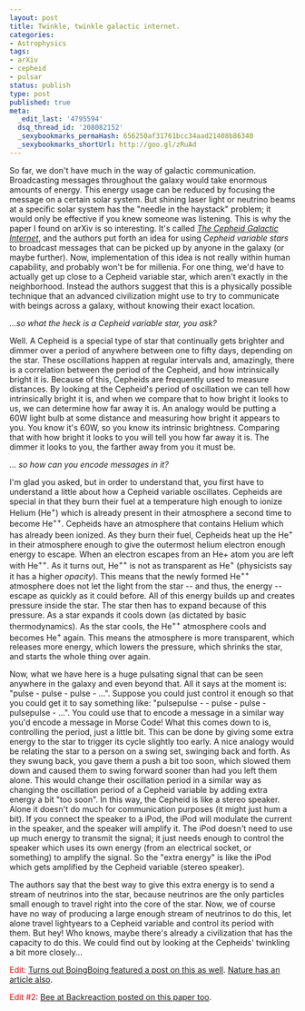 ```yaml
---
layout: post
title: Twinkle, twinkle galactic internet.
categories:
- Astrophysics
tags:
- arXiv
- cepheid
- pulsar
status: publish
type: post
published: true
meta:
  _edit_last: '4795594'
  dsq_thread_id: '208082152'
  _sexybookmarks_permaHash: 656250af31761bcc34aad21408b86340
  _sexybookmarks_shortUrl: http://goo.gl/zRuAd
---
```

So far, we don't have much in the way of galactic communication. Broadcasting messages throughout the galaxy would take enormous amounts of energy. This energy usage can be reduced by focusing the message on a certain solar system. But shining laser light or neutrino beams at a specific solar system has the "needle in the haystack" problem; it would only be effective if you knew someone was listening. This is why the paper I found on arXiv is so interesting. It's called <a href="http://arxiv.org/abs/0809.0339"><em>The Cepheid Galactic Internet</em></a>, and the authors put forth an idea for using <em>Cepheid variable stars</em> to broadcast messages that can be picked up by anyone in the galaxy (or maybe further). Now, implementation of this idea is not really within human capability, and probably won't be for millenia. For one thing, we'd have to actually get up close to a Cepheid variable star, which aren't exactly in the neighborhood. Instead the authors suggest that this is a physically possible technique that an advanced civilization might use to try to communicate with beings across a galaxy, without knowing their exact location.

<em>...so what the heck is a Cepheid variable star, you ask? </em>

Well. A Cepheid is a special type of star that continually gets brighter and dimmer over a period of anywhere between one to fifty days, depending on the star. These oscillations happen at regular intervals and, amazingly, there is a correlation between the period of the Cepheid, and how intrinsically bright it is. Because of this, Cepheids are frequently used to measure distances. By looking at the Cepheid's period of oscillation we can tell how intrinsically bright it is, and when we compare that to how bright it looks to us, we can determine how far away it is. An analogy would be putting a 60W light bulb at some distance and measuring how bright it appears to you. You know it's 60W, so you know its intrinsic brightness. Comparing that with how bright it looks to you will tell you how far away it is. The dimmer it looks to you, the farther away from you it must be.

<em>... so how can you encode messages in it?</em>

I'm glad you asked, but in order to understand that, you first have to understand a little about how a Cepheid variable oscillates. Cepheids are special in that they burn their fuel at a temperature high enough to ionize Helium (He<sup>+</sup>) which is already present in their atmosphere a second time to become He<sup>++</sup>. Cepheids have an atmosphere that contains Helium which has already been ionized. As they burn their fuel, Cepheids heat up the He<sup>+</sup> in their atmosphere enough to give the outermost helium electron enough energy to escape. When an electron escapes from an He+ atom you are left with He<sup>++</sup>. As it turns out, He<sup>++</sup> is not as transparent as He<sup>+</sup> (physicists say it has a higher <em>opacity</em>). This means that the newly formed He<sup>++</sup> atmosphere does not let the light from the star -- and thus, the energy -- escape as quickly as it could before. All of this energy builds up and creates pressure inside the star. The star then has to expand because of this pressure. As a star expands it cools down (as dictated by basic thermodynamics). As the star cools, the He<sup>++</sup> atmosphere cools and becomes He<sup>+ </sup>again. This means the atmosphere is more transparent, which releases more energy, which lowers the pressure, which shrinks the star, and starts the whole thing over again.

Now, what we have here is a huge pulsating signal that can be seen anywhere in the galaxy and even beyond that. All it says at the moment is: "pulse - pulse - pulse - ...". Suppose you could just control it enough so that you could get it to say something like: "pulsepulse - - pulse - pulse - pulsepulse - ...". You could use that to encode a message in a similar way you'd encode a message in Morse Code! What this comes down to is, controlling the period, just a little bit. This can be done by giving some extra energy to the star to trigger its cycle slightly too early. A nice analogy would be relating the star to a person on a swing set, swinging back and forth. As they swung back, you gave them a push a bit too soon, which slowed them down and caused them to swing forward sooner than had you left them alone. This would change their oscillation period in a similar way as changing the oscillation period of a Cepheid variable by adding extra energy a bit "too soon". In this way, the Cepheid is like a stereo speaker. Alone it doesn't do much for communication purposes (it might just hum a bit). If you connect the speaker to a iPod, the iPod will modulate the current in the speaker, and the speaker will amplify it. The iPod doesn't need to use up much energy to transmit the signal; it just needs enough to control the speaker which uses its own energy (from an electrical socket, or something) to amplify the signal. So the "extra energy" is like the iPod which gets amplified by the Cepheid variable (stereo speaker).

The authors say that the best way to give this extra energy is to send a stream of neutrinos into the star, because neutrinos are the only particles small enough to travel right into the core of the star. Now, we of course have no way of producing a large enough stream of neutrinos to do this, let alone travel lightyears to a Cepheid variable and control its period with them. But hey! Who knows, maybe there's already a civilization that has the capacity to do this. We could find out by looking at the Cepheids' twinkling a bit more closely...

<span style="color:#ff0000;">Edit:</span> <a href="http://www.boingboing.net/2008/09/09/ets-could-use-stars.html">Turns out BoingBoing featured a post on this as well</a>. <a href="http://www.nature.com/news/2008/080909/full/news.2008.1091.html">Nature has an article also</a>.

<span style="color:#ff0000;">Edit #2</span>: <a href="http://backreaction.blogspot.com/2008/09/cepheid-galactic-internet.html">Bee at Backreaction posted on this paper too</a>.
